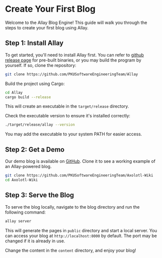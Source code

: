 # Create Your First Blog

Welcome to the Allay Blog Engine! This guide will walk you through the steps to create your first blog using Allay.

## Step 1: Install Allay

To get started, you'll need to install Allay first. You can refer to [github release page](https://github.com/PKUSoftwareEngineeringTeam/Allay/releases) for pre-built binaries, or you may build the program by yourself. If so, clone the repository:

```sh
git clone https://github.com/PKUSoftwareEngineeringTeam/Allay
```

Build the project using Cargo:

```sh
cd Allay
cargo build --release
```

This will create an executable in the `target/release` directory.

Check the executable version to ensure it's installed correctly:

```sh
./target/release/allay --version
```

You may add the executable to your system PATH for easier access.

## Step 2: Get a Demo

Our demo blog is available on [GitHub](https://github.com/PKUSoftwareEngineeringTeam/Axolotl-Wiki). Clone it to see a working example of an Allay-powered blog.

```sh
git clone https://github.com/PKUSoftwareEngineeringTeam/Axolotl-Wiki
cd Axolotl-Wiki
```

## Step 3: Serve the Blog

To serve the blog locally, navigate to the blog directory and run the following command:

```sh
allay server
```

This will generate the pages in `public` directory and start a local server. You can access your blog at `http://localhost:8000` by default. The port may be changed if it is already in use.

Change the content in the `content` directory, and enjoy your blog!
